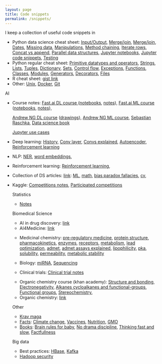 ```yaml
---
layout: page
title: Code snippets
permalink: /snippets/
---
```


I keep a collection of useful code snippets in 

<ul><li>Python data science cheat sheet: <a href="https://gist.github.com/fabsta/8d5233356618ee7b2e87b84146a33a79#input-output">Input/Output</a>, <a href="https://gist.github.com/fabsta/8d5233356618ee7b2e87b84146a33a79#data-wrangling">Merge/join</a>,
<a href="https://gist.github.com/fabsta/8d5233356618ee7b2e87b84146a33a79#merge-join">Merge/join</a>,
<a href="https://gist.github.com/fabsta/8d5233356618ee7b2e87b84146a33a79#dates">Dates</a>,
<a href="https://gist.github.com/fabsta/8d5233356618ee7b2e87b84146a33a79#missing-data">Missing data</a>,
<a href="https://gist.github.com/fabsta/8d5233356618ee7b2e87b84146a33a79#manipulations">Manipulations</a>,
<a href="https://gist.github.com/fabsta/8d5233356618ee7b2e87b84146a33a79#method-chaining">Method chaining</a>,
<a href="https://gist.github.com/fabsta/8d5233356618ee7b2e87b84146a33a79#dataframe-iterate-rows">Iterate rows</a>,
<a href="https://gist.github.com/fabsta/8d5233356618ee7b2e87b84146a33a79#concat-vs-append">Concat vs append</a>,
<a href="https://gist.github.com/fabsta/8d5233356618ee7b2e87b84146a33a79#parallel-data-structures">Parallel data structures</a>,
<a href="https://gist.github.com/fabsta/8d5233356618ee7b2e87b84146a33a79#jupyter-notebooks">Jupyter notebooks</a>,
<a href="https://gist.github.com/fabsta/8d5233356618ee7b2e87b84146a33a79#code-snippets">Jupyter code snippets</a>,
<a href="https://gist.github.com/fabsta/8d5233356618ee7b2e87b84146a33a79#testing">Testing</a>
</li>

<li>Python regular cheat sheet:
<a href="https://gist.github.com/fabsta/7f8da2e5706ee60c332d0682dc4032ed#primitive-datatypes-and-operators">Primitive datatypes and operators</a>,
<a href="https://gist.github.com/fabsta/7f8da2e5706ee60c332d0682dc4032ed#strings">Strings</a>,
<a href="https://gist.github.com/fabsta/7f8da2e5706ee60c332d0682dc4032ed#lists">Lists</a>,
<a href="https://gist.github.com/fabsta/7f8da2e5706ee60c332d0682dc4032ed#tuples">Tuples</a>,
<a href="https://gist.github.com/fabsta/7f8da2e5706ee60c332d0682dc4032ed#dictionary">Dictionary</a>,
<a href="https://gist.github.com/fabsta/7f8da2e5706ee60c332d0682dc4032ed#sets">Sets</a>,
<a href="https://gist.github.com/fabsta/7f8da2e5706ee60c332d0682dc4032ed#control-flow">Control flow</a>,
<a href="https://gist.github.com/fabsta/7f8da2e5706ee60c332d0682dc4032ed#exceptions">Exceptions</a>,
<a href="https://gist.github.com/fabsta/7f8da2e5706ee60c332d0682dc4032ed#functions">Functions</a>,
<a href="https://gist.github.com/fabsta/7f8da2e5706ee60c332d0682dc4032ed#classes">Classes</a>,
<a href="https://gist.github.com/fabsta/7f8da2e5706ee60c332d0682dc4032ed#modules">Modules</a>,
<a href="https://gist.github.com/fabsta/7f8da2e5706ee60c332d0682dc4032ed#generators">Generators</a>,
<a href="https://gist.github.com/fabsta/7f8da2e5706ee60c332d0682dc4032ed#decorators">Decorators</a>,
<a href="https://gist.github.com/fabsta/7f8da2e5706ee60c332d0682dc4032ed#files">Files</a>
</li>


<li>R cheat sheet: <a href="https://gist.github.com/fabsta/b64542bd90a2816c036b61a70643feec">gist link</a>
</li>

<li>Other: <a href="https://gist.github.com/fabsta/1acb17d190b8fb503a3e90c7728f6f47#unix">Unix</a>,
<a href="https://gist.github.com/fabsta/1acb17d190b8fb503a3e90c7728f6f47#docker">Docker</a>,
<a href="https://gist.github.com/fabsta/1acb17d190b8fb503a3e90c7728f6f47#git">Git</a>
</li></ul>

<p>AI
<ul>
<li>Course notes:
<a href="https://gist.github.com/fabsta/07ec84bb85a43f811dd0a8ce09d9bd24#fastai-dl-course-v3">Fast.ai DL course </a>
(<a href="https://gist.github.com/fabsta/07ec84bb85a43f811dd0a8ce09d9bd24#notebooks">notebooks</a>,
<a href="https://gist.github.com/fabsta/07ec84bb85a43f811dd0a8ce09d9bd24#notes">notes</a>),
<a href="https://gist.github.com/fabsta/07ec84bb85a43f811dd0a8ce09d9bd24#fastai-ml-course">Fast.ai ML course</a>
(<a href="https://gist.github.com/fabsta/07ec84bb85a43f811dd0a8ce09d9bd24#notebooks-1">notebooks</a>,
<a href="https://gist.github.com/fabsta/07ec84bb85a43f811dd0a8ce09d9bd24#notebooks-1">notes</a>),</p>

<p><a href="https://gist.github.com/fabsta/07ec84bb85a43f811dd0a8ce09d9bd24#andrew-ng-coursera-dl-course">Andrew NG DL course</a>
(<a href="https://gist.github.com/fabsta/07ec84bb85a43f811dd0a8ce09d9bd24#drawings">drawings</a>),
<a href="https://gist.github.com/fabsta/07ec84bb85a43f811dd0a8ce09d9bd24#andrew-ng-ml-coursera-course">Andrew NG ML course</a>,
<a href="https://gist.github.com/fabsta/07ec84bb85a43f811dd0a8ce09d9bd24#python-machine-learning---sebastian-raschka">Sebastian Raschka</a>,
<a href="https://gist.github.com/fabsta/07ec84bb85a43f811dd0a8ce09d9bd24#data-science-books">Data science book</a></p>

<p><a href="https://gist.github.com/fabsta/07ec84bb85a43f811dd0a8ce09d9bd24#notebooks-3">Jupyter use cases</a></p>

<p></li>
<li>Deep learning:
<a href="https://gist.github.com/fabsta/cb0f216982a4ed01ea60a060955d95c5#history">History</a>,
<a href="https://gist.github.com/fabsta/cb0f216982a4ed01ea60a060955d95c5#convolutional-layer">Conv layer</a>,
<a href="https://gist.github.com/fabsta/cb0f216982a4ed01ea60a060955d95c5#convolutions-explained-1d-2d-3d">Convs explained</a>,
<a href="https://gist.github.com/fabsta/cb0f216982a4ed01ea60a060955d95c5#convolutions-explained-1d-2d-3d">Autoencoder</a>,
<a href="https://gist.github.com/fabsta/cb0f216982a4ed01ea60a060955d95c5#reinforcement-learning">Reinforcement learning</a>
</li></p>

<p><li>NLP:
<a href="https://gist.github.com/fabsta/16f9f5a6032a470bedd2ed269cbf1708">NER</a>,
<a href="https://gist.github.com/fabsta/16f9f5a6032a470bedd2ed269cbf1708#word-embeddings">word embeddings</a>,
</li></p>

<p><li>Reinforcement learning:
<a href="https://gist.github.com/fabsta/16f9f5a6032a470bedd2ed269cbf1708">Reinforcement learning</a>,
</li></p>

<p><li>Collection of DS articles:
<a href="https://gist.github.com/fabsta/b4ff72187742e9baf1a644c6603df304">link</a>:   
    <a href="https://gist.github.com/fabsta/b4ff72187742e9baf1a644c6603df304#ml">ML</a>,
    <a href="https://gist.github.com/fabsta/b4ff72187742e9baf1a644c6603df304#math">math</a>,
    <a href="https://gist.github.com/fabsta/b4ff72187742e9baf1a644c6603df304#bias-paradox-fallacies">bias paradox fallacies</a>,
    <a href="https://gist.github.com/fabsta/b4ff72187742e9baf1a644c6603df304#cv">cv</a>,
        
</li></p>

<p><li>Kaggle: <a href="https://gist.github.com/fabsta/e87801aacfe7524b74cdae31d536f670">Competitions notes</a>, <a href="https://gist.github.com/fabsta/33773f38e007b0f1853dad7840b12515">Participated competitions</a></li>
</p>

<p>Statistics
<ul>
<li><a href="https://gist.github.com/fabsta/0b897c47406b299b84a867fecbb309a7">Notes</a></li>
</ul></p>

<p>Biomedical Science
<ul>
<li>AI in drug discovery: <a href="https://gist.github.com/fabsta/0b20935c3c066a2ad788d83f2a66ceff">link</a></li>

<li>AI4Medicine: <a href="https://gist.github.com/fabsta/bfeb916d6ec961da7087fd13ca09bdd5">link</a></li>
    
    
    
<p><li>Medicinal chemistry:
<a href="https://gist.github.com/fabsta/3e144effecf8c89078447d1082cb13ae#pre-regulatory-medicine">pre-regulatory medicine</a>,
<a href="https://gist.github.com/fabsta/3e144effecf8c89078447d1082cb13ae#protein-structure">protein structure</a>,
<a href="https://gist.github.com/fabsta/3e144effecf8c89078447d1082cb13ae#pharmacokinetics">pharmacokinetics</a>,
<a href="https://gist.github.com/fabsta/3e144effecf8c89078447d1082cb13ae#enzymes">enzymes</a>,
<a href="https://gist.github.com/fabsta/3e144effecf8c89078447d1082cb13ae#receptors">receptors</a>,
<a href="https://gist.github.com/fabsta/3e144effecf8c89078447d1082cb13ae#metabolism">metabolism</a>,
<a href="https://gist.github.com/fabsta/3e144effecf8c89078447d1082cb13ae#lead-optimization-1">lead optimization</a>,
<a href="https://gist.github.com/fabsta/3e144effecf8c89078447d1082cb13ae#admet-1">admet</a>,
<a href="https://gist.github.com/fabsta/3e144effecf8c89078447d1082cb13ae#admet-assays-explained">admet assays explained</a>,
<a href="https://gist.github.com/fabsta/3e144effecf8c89078447d1082cb13ae#lipophilicity">lipophilicity</a>,
<a href="https://gist.github.com/fabsta/3e144effecf8c89078447d1082cb13ae#pka">pka</a>,
<a href="https://gist.github.com/fabsta/3e144effecf8c89078447d1082cb13ae#solubility">solubility</a>,
<a href="https://gist.github.com/fabsta/3e144effecf8c89078447d1082cb13ae#permeability">permeability</a>,
<a href="https://gist.github.com/fabsta/3e144effecf8c89078447d1082cb13ae#metabolic-stability">metabolic stability</a>
</li></p>

<p><li>Biology:
<a href="https://gist.github.com/aec5f7fbda0c8c6ea857b2b8449ba848">miRNA</a>,
<a href="https://gist.github.com/fabsta/aec5f7fbda0c8c6ea857b2b8449ba848#sequencing">Sequencing</a>
</li></p>

<p><li>Clinical trials:
<a href="https://gist.github.com/fabsta/4af99eb8db14105f3af5558eab9457df">Clinical trial notes</a>
</li></p>

<p><li>Organic chemistry course (khan academy):
<a href="https://gist.github.com/fabsta/7fc9ac1f4a48258cde570a5a3d9064bf#structure-and-bonding">Structure and bonding</a>,
<a href="https://gist.github.com/fabsta/7fc9ac1f4a48258cde570a5a3d9064bf#electronegativity">Electronegativity</a>,
<a href="https://gist.github.com/fabsta/7fc9ac1f4a48258cde570a5a3d9064bf#alkanes-cycloalkanes-and-functional-groups">Alkanes  cycloalkanes and functional-groups</a>,
<a href="https://gist.github.com/fabsta/7fc9ac1f4a48258cde570a5a3d9064bf#functional-groups">Functional groups</a>,
<a href="https://gist.github.com/fabsta/7fc9ac1f4a48258cde570a5a3d9064bf#stereochemistry">Stereochemistry</a>,
</li>
<li>Organic chemistry: <a href="https://gist.github.com/fabsta/b870a657182b13adaab7718aa53417d2">link</a></li>
</ul></p>

<p>Other
<ul>
<li><a href="https://gist.github.com/fabsta/94c8ac6f8d35f10bdc2a0217ee93b66d">Krav maga</a></li>
<li><a href="https://gist.github.com/fabsta/b2031fcf221a63d0e60d1b31d5026cd7">Facts</a>:
<a href="https://gist.github.com/fabsta/b2031fcf221a63d0e60d1b31d5026cd7#climate-change">Climate change</a>,
<a href="https://gist.github.com/fabsta/b2031fcf221a63d0e60d1b31d5026cd7#vaccines">Vaccines</a>,
<a href="https://gist.github.com/fabsta/b2031fcf221a63d0e60d1b31d5026cd7#nutrition">Nutrition</a>,
<a href="https://gist.github.com/fabsta/b2031fcf221a63d0e60d1b31d5026cd7#gmo">GMO</a>
</li>
<li><a href="https://gist.github.com/fabsta/5f94b199ee9cb95960633879113855f7">Books</a>:
<a href="https://gist.github.com/fabsta/5f94b199ee9cb95960633879113855f7#brain-rules-for-baby---john-medina">Brain rules for baby</a>,
<a href="https://gist.github.com/fabsta/5f94b199ee9cb95960633879113855f7#no-drama-discipline---daniel-j-siegel">No drama discipline</a>,
<a href="https://gist.github.com/fabsta/5f94b199ee9cb95960633879113855f7#thinking-fast-and-slow---daniel-kahnemann">Thinking fast and slow</a>,
<a href="https://gist.github.com/fabsta/5f94b199ee9cb95960633879113855f7#factfullness">Factfullness</a>
</li>
</ul></p>

<p>Big data
<ul>
<li>Best practices: <a href="https://gist.github.com/b6ff112316b53d1abb775c39c6a567a9">HBase</a>,
<a href="https://gist.github.com/487a04056dc33299fb4d14c5ce6a45fc">Kafka</a>
</li>
<li><a href="https://gist.github.com/fabsta/2edb45826db817bb07b757656197d624">Hadoop security</a></li>
</ul></p>